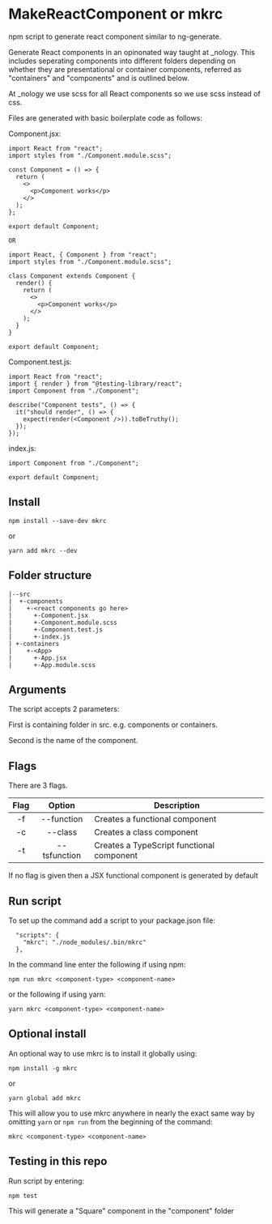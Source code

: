 # MakeReactComponent or mkrc

npm script to generate react component similar to ng-generate.

Generate React components in an opinonated way taught at \_nology.
This includes seperating components into different folders depending on whether they are presentational or container components, referred as "containers" and "components" and is outlined below.

At \_nology we use scss for all React components so we use scss instead of css.

Files are generated with basic boilerplate code as follows:

Component.jsx:

```
import React from "react";
import styles from "./Component.module.scss";

const Component = () => {
  return (
    <>
      <p>Component works</p>
    </>
  );
};

export default Component;

OR

import React, { Component } from "react";
import styles from "./Component.module.scss";

class Component extends Component {
  render() {
    return (
      <>
        <p>Component works</p>
      </>
    );
  }
}

export default Component;
```

Component.test.js:

```
import React from "react";
import { render } from "@testing-library/react";
import Component from "./Component";

describe("Component tests", () => {
  it("should render", () => {
    expect(render(<Component />)).toBeTruthy();
  });
});
```

index.js:

```
import Component from "./Component";

export default Component;
```

## Install

```
npm install --save-dev mkrc
```

or

```
yarn add mkrc --dev
```

## Folder structure

```
|--src
|  +-components
|    +-<react components go here>
|      +-Component.jsx
|      +-Component.module.scss
|      +-Component.test.js
|      +-index.js
| +-containers
|    +-<App>
|      +-App.jsx
|      +-App.module.scss

```

## Arguments

The script accepts 2 parameters:

First is containing folder in src. e.g. components or containers.

Second is the name of the component.

## Flags

There are 3 flags.

| Flag |   Option   | Description                    |
| :--: | :--------: | ------------------------------ |
|  -f  | --function | Creates a functional component |
|  -c  |  --class   | Creates a class component      |
|  -t  |  --tsfunction   | Creates a TypeScript functional component      |


If no flag is given then a JSX functional component is generated by default

## Run script

To set up the command add a script to your package.json file:

```
  "scripts": {
    "mkrc": "./node_modules/.bin/mkrc"
  },
```

In the command line enter the following if using npm:

```
npm run mkrc <component-type> <component-name>
```

or the following if using yarn:

```
yarn mkrc <component-type> <component-name>
```

## Optional install

An optional way to use mkrc is to install it globally using:

```
npm install -g mkrc
```

or

```
yarn global add mkrc
```

This will allow you to use mkrc anywhere in nearly the exact same way by omitting `yarn` or `npm run` from the beginning of the command:

```
mkrc <component-type> <component-name>
```

## Testing in this repo

Run script by entering:

```
npm test
```

This will generate a "Square" component in the "component" folder
